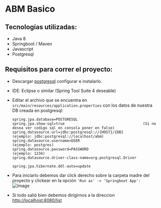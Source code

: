 # ABM Basico

## Tecnologías utilizadas:
 - Java 8
 - Springboot / Maven
 - Javascript
 - Postgresql

## Requisitos para correr el proyecto:
  - Descargar [postgresql](https://www.postgresql.org/) configurar e instalarlo.
  - IDE: Eclipse o similar (Spring Tool Suite 4 deseable)
  - Editar el archivo que se encuentra en ``src/main/resources/application.properties``
    con los datos de nuestra DB creada en postgresql: 
    ```
    spring.jpa.database=POSTGRESQL
    spring.jpa.show-sql=true                                    (Si no desea ver codigo sql en consola poner en false)
    spring.datasource.url=jdbc:postgresql://{HOST}/{DB}         (ejemplo: jdbc:postgresql://localhost/abm)
    spring.datasource.username=USER                             (ejemplo: postgres)
    spring.datasource.password=PASSWORD                         (ejemplo: 1234)
    spring.datasource.driver-class-name=org.postgresql.Driver

    spring.jpa.hibernate.ddl-auto=update
    ```
  - Para iniciarlo debemos dar click derecho sobre la carpeta madre del proyecto y clickear en la opción ``'Run as' -> 'Springboot App':``
  ![image](https://user-images.githubusercontent.com/66677808/141323943-3d1d2c46-7e81-430f-bea1-e5622f9310ce.png)
  
  - Si todo salió bien debemos dirigirnos a la direccion [http://localhost:8080/list](http://localhost:8080/list)
